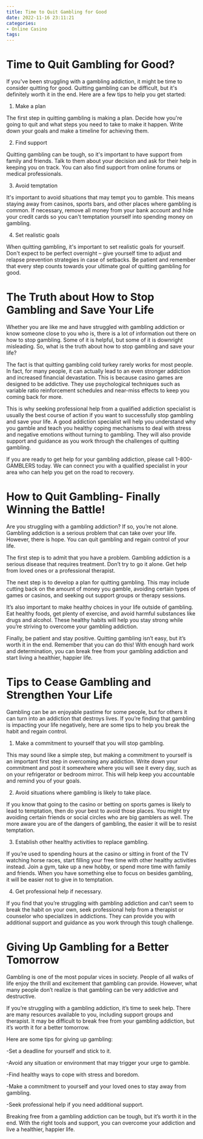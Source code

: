 ```yaml
---
title: Time to Quit Gambling for Good 
date: 2022-11-16 23:11:21
categories:
- Online Casino
tags:
---
```



#  Time to Quit Gambling for Good? 

If you've been struggling with a gambling addiction, it might be time to consider quitting for good. Quitting gambling can be difficult, but it's definitely worth it in the end. Here are a few tips to help you get started:

1. Make a plan

The first step in quitting gambling is making a plan. Decide how you're going to quit and what steps you need to take to make it happen. Write down your goals and make a timeline for achieving them.

2. Find support

Quitting gambling can be tough, so it's important to have support from family and friends. Talk to them about your decision and ask for their help in keeping you on track. You can also find support from online forums or medical professionals.

3. Avoid temptation

It's important to avoid situations that may tempt you to gamble. This means staying away from casinos, sports bars, and other places where gambling is common. If necessary, remove all money from your bank account and hide your credit cards so you can't temptation yourself into spending money on gambling.

4. Set realistic goals

When quitting gambling, it's important to set realistic goals for yourself. Don't expect to be perfect overnight – give yourself time to adjust and relapse prevention strategies in case of setbacks. Be patient and remember that every step counts towards your ultimate goal of quitting gambling for good.

#  The Truth about How to Stop Gambling and Save Your Life 

Whether you are like me and have struggled with gambling addiction or know someone close to you who is, there is a lot of information out there on how to stop gambling. Some of it is helpful, but some of it is downright misleading. So, what is the truth about how to stop gambling and save your life?

The fact is that quitting gambling cold turkey rarely works for most people. In fact, for many people, it can actually lead to an even stronger addiction and increased financial devastation. This is because casino games are designed to be addictive. They use psychological techniques such as variable ratio reinforcement schedules and near-miss effects to keep you coming back for more.

This is why seeking professional help from a qualified addiction specialist is usually the best course of action if you want to successfully stop gambling and save your life. A good addiction specialist will help you understand why you gamble and teach you healthy coping mechanisms to deal with stress and negative emotions without turning to gambling. They will also provide support and guidance as you work through the challenges of quitting gambling.

If you are ready to get help for your gambling addiction, please call 1-800- GAMBLERS today. We can connect you with a qualified specialist in your area who can help you get on the road to recovery.

#  How to Quit Gambling- Finally Winning the Battle! 

Are you struggling with a gambling addiction? If so, you’re not alone. Gambling addiction is a serious problem that can take over your life. However, there is hope. You can quit gambling and regain control of your life.

The first step is to admit that you have a problem. Gambling addiction is a serious disease that requires treatment. Don’t try to go it alone. Get help from loved ones or a professional therapist.

The next step is to develop a plan for quitting gambling. This may include cutting back on the amount of money you gamble, avoiding certain types of games or casinos, and seeking out support groups or therapy sessions.

It’s also important to make healthy choices in your life outside of gambling. Eat healthy foods, get plenty of exercise, and avoid harmful substances like drugs and alcohol. These healthy habits will help you stay strong while you’re striving to overcome your gambling addiction.

Finally, be patient and stay positive. Quitting gambling isn’t easy, but it’s worth it in the end. Remember that you can do this! With enough hard work and determination, you can break free from your gambling addiction and start living a healthier, happier life.

#  Tips to Cease Gambling and Strengthen Your Life 

Gambling can be an enjoyable pastime for some people, but for others it can turn into an addiction that destroys lives. If you’re finding that gambling is impacting your life negatively, here are some tips to help you break the habit and regain control.

1. Make a commitment to yourself that you will stop gambling.

This may sound like a simple step, but making a commitment to yourself is an important first step in overcoming any addiction. Write down your commitment and post it somewhere where you will see it every day, such as on your refrigerator or bedroom mirror. This will help keep you accountable and remind you of your goals.

2. Avoid situations where gambling is likely to take place.

If you know that going to the casino or betting on sports games is likely to lead to temptation, then do your best to avoid those places. You might try avoiding certain friends or social circles who are big gamblers as well. The more aware you are of the dangers of gambling, the easier it will be to resist temptation.

3. Establish other healthy activities to replace gambling.

If you’re used to spending hours at the casino or sitting in front of the TV watching horse races, start filling your free time with other healthy activities instead. Join a gym, take up a new hobby, or spend more time with family and friends. When you have something else to focus on besides gambling, it will be easier not to give in to temptation.

4. Get professional help if necessary.

If you find that you’re struggling with gambling addiction and can’t seem to break the habit on your own, seek professional help from a therapist or counselor who specializes in addictions. They can provide you with additional support and guidance as you work through this tough challenge.

#  Giving Up Gambling for a Better Tomorrow

Gambling is one of the most popular vices in society. People of all walks of life enjoy the thrill and excitement that gambling can provide. However, what many people don’t realize is that gambling can be very addictive and destructive.

If you’re struggling with a gambling addiction, it’s time to seek help. There are many resources available to you, including support groups and therapist. It may be difficult to break free from your gambling addiction, but it’s worth it for a better tomorrow.

Here are some tips for giving up gambling:

-Set a deadline for yourself and stick to it.

-Avoid any situation or environment that may trigger your urge to gamble.

-Find healthy ways to cope with stress and boredom.

-Make a commitment to yourself and your loved ones to stay away from gambling.

-Seek professional help if you need additional support.

Breaking free from a gambling addiction can be tough, but it’s worth it in the end. With the right tools and support, you can overcome your addiction and live a healthier, happier life.